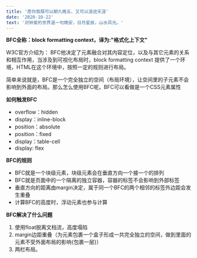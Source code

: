 ```yaml
---
title: '愿你我既可以朝九晚五、又可以浪迹天涯'
date: '2020-10-22'
text: '对钟爱的世界道一句晚安，日月星辰，山水风光。'
---
```


**BFC全称：block formatting context，译为:"格式化上下文"**

W3C官方介绍为： BFC他决定了元素融合对其内容定位，以及与其它元素的关系和相互作用，当涉及到可视化布局时，block formatting context 提供了一个环境，HTML在这个环境中，按照一定的规则进行布局。

简单来说就是，BFC是一个完全独立的空间（布局环境），让空间里的子元素不会影响到外面的布局。那么怎么使用BFC呢，BFC可以看做是一个CSS元素属性

**如何触发BFC**

- overflow：hidden
- display：inline-block
- position：absolute
- position：fixed
- display：table-cell
- display: flex

**BFC的规则**
- BFC就是一个块级元素，块级元素会在垂直方向一个接一个的排列
- BFC就是页面中的一个隔离的独立容器，容器的标签不会影响到外部标签
- 垂直方向的距离由margin决定，属于同一个BFC的两个相邻的标签外边距会发生重叠
- 计算BFC的高度时，浮动元素也参与计算

**BFC解决了什么问题**

1. 使用float脱离文档流，高度塌陷
2. margin边距重叠（为元素包裹一个盒子形成一共完全独立的空间，做到里面的元素不受外面布局的影响{包裹一层}）
3. 两栏布局。
